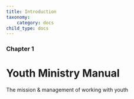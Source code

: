 ```yaml
---
title: Introduction
taxonomy:
    category: docs
child_type: docs
---
```


### Chapter 1

# Youth Ministry Manual

The mission & management of working with youth


